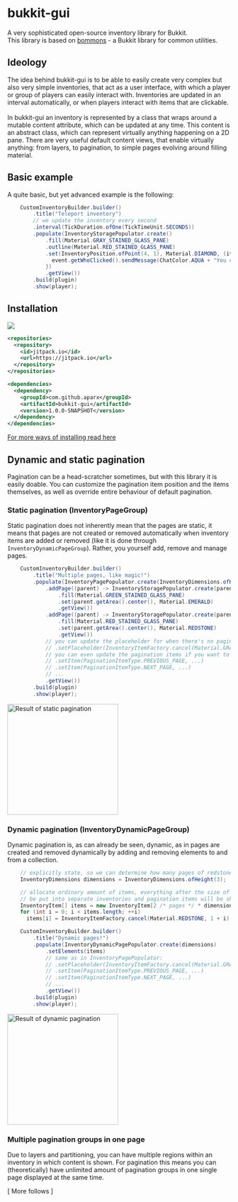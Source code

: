# bukkit-gui
A very sophisticated open-source inventory library for Bukkit.<br/>
This library is based on [bommons](https://github.com/aparx/bommons) - a Bukkit library for common utilities.

## Ideology
The idea behind bukkit-gui is to be able to easily create very complex but also very simple inventories, that act as a user interface, with which a player or group of players can easily interact with. Inventories are updated in an interval automatically, or when players interact with items that are clickable.<br/><br/>
In bukkit-gui an inventory is represented by a class that wraps around a mutable content attribute, which can be updated at any time. This content is an abstract class, which can represent virtually anything happening on a 2D pane. There are very useful default content views, that enable virtually anything: from layers, to pagination, to simple pages evolving around filling material.

## Basic example
A quite basic, but yet advanced example is the following:

```java
    CustomInventoryBuilder.builder()
        .title("Teleport inventory")
        // we update the inventory every second
        .interval(TickDuration.ofOne(TickTimeUnit.SECONDS))
        .populate(InventoryStoragePopulator.create()
            .fill(Material.GRAY_STAINED_GLASS_PANE)
            .outline(Material.RED_STAINED_GLASS_PANE)
            .set(InventoryPosition.ofPoint(4, 1), Material.DIAMOND, (item, event) -> {
              event.getWhoClicked().sendMessage(ChatColor.AQUA + "You clicked the diamond!");
            })
            .getView())
        .build(plugin)
        .show(player);
```

## Installation
[![](https://jitpack.io/v/aparx/bukkit-gui.svg)](https://jitpack.io/#aparx/bukkit-gui)

```xml
<repositories>
  <repository>
    <id>jitpack.io</id>
    <url>https://jitpack.io</url>
  </repository>
</repositories>

<dependencies>
  <dependency>
    <groupId>com.github.aparx</groupId>
    <artifactId>bukkit-gui</artifactId>
    <version>1.0.0-SNAPSHOT</version>
  </dependency>
</dependencies>
```

[For more ways of installing read here](https://jitpack.io/#aparx/bukkit-gui/1.0.0-SNAPSHOT)

## Dynamic and static pagination
Pagination can be a head-scratcher sometimes, but with this library it is easily doable. You can customize the pagination item position and the items themselves, as well as override entire behaviour of default pagination.

### Static pagination (InventoryPageGroup)
Static pagination does not inherently mean that the pages are static, it means that pages are not created or removed automatically when inventory items are added or removed (like it is done through `InventoryDynamicPageGroup`). Rather, you yourself add, remove and manage pages.

```java
    CustomInventoryBuilder.builder()
        .title("Multiple pages, like magic!")
        .populate(InventoryPagePopulator.create(InventoryDimensions.ofHeight(3))
            .addPage((parent) -> InventoryStoragePopulator.create(parent)
                .fill(Material.GREEN_STAINED_GLASS_PANE)
                .set(parent.getArea().center(), Material.EMERALD)
                .getView())
            .addPage((parent) -> InventoryStoragePopulator.create(parent)
                .fill(Material.RED_STAINED_GLASS_PANE)
                .set(parent.getArea().center(), Material.REDSTONE)
                .getView())
            // you can update the placeholder for when there's no pagination item
            // .setPlaceholder(InventoryItemFactory.cancel(Material.GRAY_STAINED_GLASS_PANE))
            // you can even update the pagination items if you want to
            // .setItem(PaginationItemType.PREVIOUS_PAGE, ...)
            // .setItem(PaginationItemType.NEXT_PAGE, ...)
            // ...
            .getView())
        .build(plugin)
        .show(player);
```
<img src="https://i.gyazo.com/06ac56b7456d0e5c3c75715bc063aa59.gif" width="250" alt="Result of static pagination"/>

### Dynamic pagination (InventoryDynamicPageGroup)
Dynamic pagination is, as can already be seen, dynamic, as in pages are created and removed dynamically by adding and removing elements to and from a collection.

```java
    // explicitly state, so we can determine how many pages of redstone we want
    InventoryDimensions dimensions = InventoryDimensions.ofHeight(3);

    // allocate ordinary amount of items, everything after the size of the inventory will
    // be put into separate inventories and pagination items will be shown
    InventoryItem[] items = new InventoryItem[2 /* pages */ * dimensions.size()];
    for (int i = 0; i < items.length; ++i)
      items[i] = InventoryItemFactory.cancel(Material.REDSTONE, 1 + i);

    CustomInventoryBuilder.builder()
        .title("Dynamic pages!")
        .populate(InventoryDynamicPagePopulator.create(dimensions)
            .setElements(items)
            // same as in InventoryPagePopulator:
            // .setPlaceholder(InventoryItemFactory.cancel(Material.GRAY_STAINED_GLASS_PANE))
            // .setItem(PaginationItemType.PREVIOUS_PAGE, ...)
            // .setItem(PaginationItemType.NEXT_PAGE, ...)
            // ...
            .getView())
        .build(plugin)
        .show(player);
```

<img src="https://i.gyazo.com/c240e947b8830a4811c8c0b4c020d8bb.gif" width="250" alt="Result of dynamic pagination"/>

### Multiple pagination groups in one page
Due to layers and partitioning, you can have multiple regions within an inventory in which content is shown. For pagination this means you can (theoretically) have unlimited amount of pagination groups in one single page displayed at the same time.

[ More follows ]
